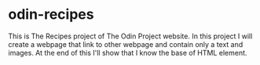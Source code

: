 # odin-recipes
This is The Recipes project of The Odin Project website.
In this project I will create a webpage that link to other webpage and contain only a text and images.
At the end of this I'll show that I know the base of HTML element.